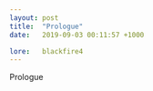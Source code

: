 ```yaml
---
layout: post
title:  "Prologue"
date:   2019-09-03 00:11:57 +1000

lore:	blackfire4
---
```

Prologue